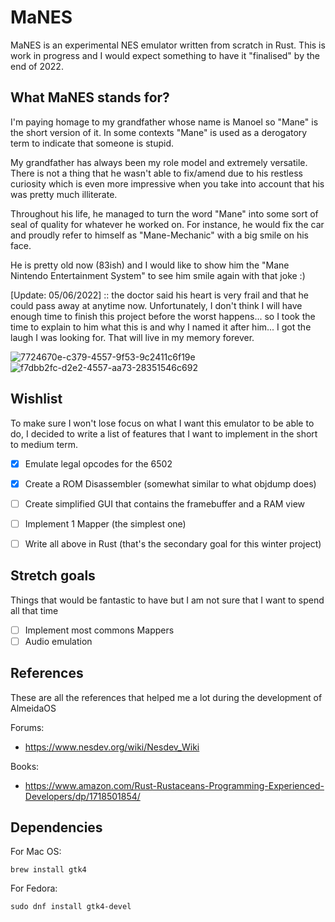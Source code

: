 # MaNES

MaNES is an experimental NES emulator written from scratch in Rust. This is work in progress and I would expect something to have it "finalised" by the end of 2022.

## What MaNES stands for?
I'm paying homage to my grandfather whose name is Manoel so "Mane" is the short version of it. In some contexts "Mane" is used as a derogatory term to indicate that someone is stupid. 

My grandfather has always been my role model and extremely versatile. There is not a thing that he wasn't able to fix/amend due to his restless curiosity which is even more impressive when you take into account that his was pretty much illiterate. 

Throughout his life, he managed to turn the word "Mane" into some sort of seal of quality for whatever he worked on. For instance, he would fix the car and proudly refer to himself as "Mane-Mechanic" with a big smile on his face.

He is pretty old now (83ish) and I would like to show him the "Mane Nintendo Entertainment System" to see him smile again with that joke :)

[Update: 05/06/2022] :: the doctor said his heart is very frail and that he could pass away at anytime now. Unfortunately, I don't think I will have enough time to finish this project before the worst happens... so I took the time to explain to him what this is and why I named it after him... I got the laugh I was looking for. That will live in my memory forever. 

![7724670e-c379-4557-9f53-9c2411c6f19e](https://user-images.githubusercontent.com/1011868/173266995-fe94c1d2-42fa-4922-9877-95becbaa71a6.jpg)
![f7dbb2fc-d2e2-4557-aa73-28351546c692](https://user-images.githubusercontent.com/1011868/173267217-6a0f3375-acab-41fa-be86-a5b55522f0cf.jpg)

## Wishlist
To make sure I won't lose focus on what I want this emulator to be able to do, I decided to write a list of features
that I want to implement in the short to medium term.

- [X] Emulate legal opcodes for the 6502
- [X] Create a ROM Disassembler (somewhat similar to what objdump does)
- [ ] Create simplified GUI that contains the framebuffer and a RAM view
- [ ] Implement 1 Mapper (the simplest one) 
- [ ] Write all above in Rust (that's the secondary goal for this winter project)


## Stretch goals
Things that would be fantastic to have but I am not sure that I want to spend all that time

- [ ] Implement most commons Mappers
- [ ] Audio emulation

## References
These are all the references that helped me a lot during the development of AlmeidaOS

Forums:
- https://www.nesdev.org/wiki/Nesdev_Wiki

Books:
- https://www.amazon.com/Rust-Rustaceans-Programming-Experienced-Developers/dp/1718501854/ 

## Dependencies

For Mac OS:
```{bash}
brew install gtk4
```

For Fedora:
```{bash}
sudo dnf install gtk4-devel
```
